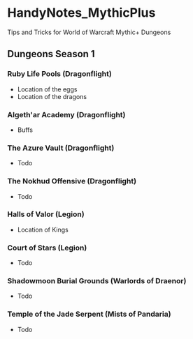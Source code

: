 # HandyNotes_MythicPlus

Tips and Tricks for World of Warcraft Mythic+ Dungeons


## Dungeons Season 1

### Ruby Life Pools (Dragonflight)
- Location of the eggs
- Location of the dragons

### Algeth'ar Academy (Dragonflight)
- Buffs

### The Azure Vault (Dragonflight)
- Todo

### The Nokhud Offensive (Dragonflight)
- Todo

### Halls of Valor (Legion)
- Location of Kings

### Court of Stars (Legion)
- Todo

### Shadowmoon Burial Grounds (Warlords of Draenor)
- Todo

### Temple of the Jade Serpent (Mists of Pandaria)
- Todo